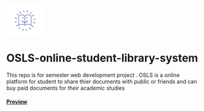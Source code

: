 <img src="/TRANSPARENT/logo.png" width="100">

# OSLS-online-student-library-system
This repo is for semester web development project . OSLS is a online platform for student to share thier documents with public or friends and can buy paid documents for their academic studies
 #### [Preview](https://daniyaniazi.github.io/OSLS-online-student-library-system/)

